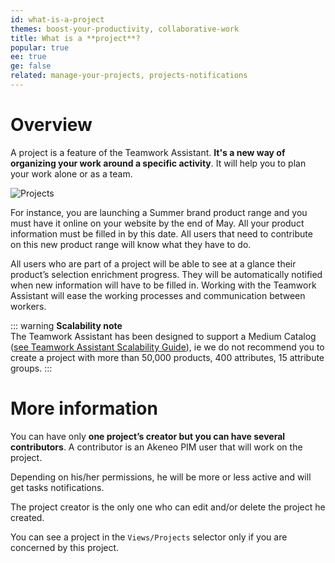 ```yaml
---
id: what-is-a-project
themes: boost-your-productivity, collaborative-work
title: What is a **project**?
popular: true
ee: true
ge: false
related: manage-your-projects, projects-notifications
---
```


# Overview
A project is a feature of the Teamwork Assistant. **It's a new way of organizing your work around a specific activity**. It will help you to plan your work alone or as a team.

![Projects](../img/Products_What-is-a-project.svg)

For instance, you are launching a Summer brand product range and you must have it online on your website by the end of May. All your product information must be filled in by this date. All users that need to contribute on this new product range will know what they have to do.

All users who are part of a project will be able to see at a glance their product’s selection enrichment progress. They will be automatically notified when new information will have to be filled in. Working with the Teamwork Assistant will ease the working processes and communication between workers.

::: warning
**Scalability note**  
The Teamwork Assistant has been designed to support a Medium Catalog ([see Teamwork Assistant Scalability Guide](https://docs.akeneo.com/latest/technical_overview/teamwork_assistant/scalability_guide.html#teamwork-assistant-scalability-guide)), ie we do not recommend you to create a project with more than 50,000 products, 400 attributes, 15 attribute groups.
:::

# More information

You can have only **one project’s creator but you can have several contributors**. A contributor is an Akeneo PIM user that will work on the project.

Depending on his/her permissions, he will be more or less active and will get tasks notifications.

The project creator is the only one who can edit and/or delete the project he created.

You can see a project in the `Views/Projects` selector only if you are concerned by this project.
